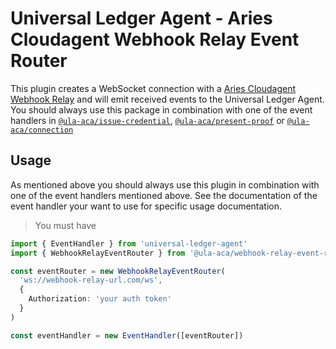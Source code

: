 # Universal Ledger Agent - Aries Cloudagent Webhook Relay Event Router

This plugin creates a WebSocket connection with a [Aries Cloudagent Webhook Relay](https://github.com/ula-aca/aries-cloudagent-webhook-relay) and will emit received events to the Universal Ledger Agent. You should always use this package in combination with one of the event handlers in [`@ula-aca/issue-credential`](npmjs.com/package/@ula-aca/issue-credential), [`@ula-aca/present-proof`](npmjs.com/package/@ula-aca/present-proof) or [`@ula-aca/connection`](npmjs.com/package/@ula-aca/connection)

## Usage

As mentioned above you should always use this plugin in combination with one of the event handlers mentioned above. See the documentation of the event handler your want to use for specific usage documentation.

> You must have

```typescript
import { EventHandler } from 'universal-ledger-agent'
import { WebhookRelayEventRouter } from '@ula-aca/webhook-relay-event-router'

const eventRouter = new WebhookRelayEventRouter(
  'ws://webhook-relay-url.com/ws',
  {
    Authorization: 'your auth token'
  }
)

const eventHandler = new EventHandler([eventRouter])
```
